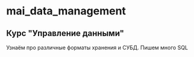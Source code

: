 # mai_data_management

## Курс "Управление данными"

Узнаём про различные форматы хранения и СУБД. Пишем много SQL
